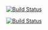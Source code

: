 [![Build Status](http://61.92.69.43:8080/job/Test2/badge/icon)](http://61.92.69.43:8080/job/Test2/)

[![Build Status](http://61.92.69.43:8080/buildStatus/icon?job=Test2)](http://61.92.69.43:8080/job/Test2)
